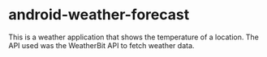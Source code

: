 # android-weather-forecast

This is a weather application that shows the temperature of a location. The API used was the WeatherBit API to fetch weather data.
